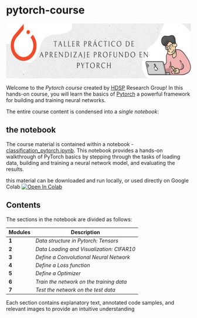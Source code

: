 # pytorch-course

<p align="center">
  <p align="center">
    <a href="https://github.com/hdspgroup/pytorch-course" target="_blank">
      <img src="figs/poster.png" alt="Sentry" width="600" height="150">
    </a>
  </p>
</p>

Welcome to the *Pytorch course* created by [HDSP](http://hdspgroup.com/) Research Group! In this hands-on course, you will learn the basics of [Pytorch](https://pytorch.org/) a powerful framework for building and training neural networks.

The entire course content is condensed into a *single notebook*:

## the notebook

The course material is contained within a notebook - [classification_pytorch.ipynb](https://github.com/hdspgroup/pytorch-course/blob/main/classification_pytorch.ipynb). This notebook provides a hands-on walkthrough of PyTorch basics by stepping through the tasks of loading data, building and training a neural network model, and evaluating the results.

this material can be downloaded and run locally, or used directly on Google Colab [![Open In Colab](https://colab.research.google.com/assets/colab-badge.svg)](https://colab.research.google.com/github/hdspgroup/pytorch-course/blob/main/classification_pytorch.ipynb) 



## Contents

The sections in the notebook are divided as follows:

Modules| Description
--- |---
**1** | *Data structure in Pytorch: Tensors*
**2** | *Data Loading and Visualization: CIFAR10*
**3** | *Define a Convolutional Neural Network*
**4** | *Define a Loss function*
**5** | *Define a Optimizer*
**6** | *Train the network on the training data*
**7** | *Test the network on the test data*

Each section contains explanatory text, annotated code samples, and relevant images to provide an intuitive understanding
